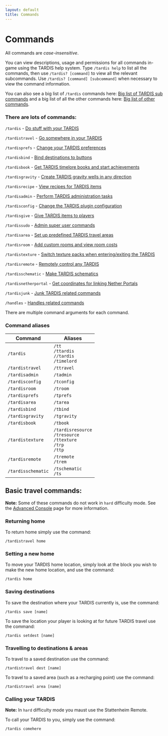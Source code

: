 ```yaml
---
layout: default
title: Commands
---
```


# Commands

All commands are _case-insensitive_.

You can view descriptions, usage and permissions for all commands in-game using the TARDIS help system.
Type `/tardis help` to list all the commands, then use `/tardis? [command]` to view all the relevant subcommands.
Use `/tardis? [command] [subcommand]` when necessary to view the command information.

You can also see a big list of `/tardis` commands here: [Big list of TARDIS sub commands](tardis-commands-table.html) 
and a big list of all the other commands here: [Big list of other commands](other-commands.html).

### There are lots of commands:

`/tardis` - [Do stuff with your TARDIS](tardis-commands.html)

`/tardistravel` - [Go somewhere in your TARDIS](travel-commands.html)

`/tardisprefs` - [Change your TARDIS preferences](player-preferences.html)

`/tardisbind` - [Bind destinations to buttons](bind-commands.html)

`/tardisbook` - [Get TARDIS timelore books and start achievements](books.html)

`/tardisgravity` - [Create TARDIS gravity wells in any direction](gravity-wells.html)

`/tardisrecipe` - [View recipes for TARDIS items](recipe-commands.html)

`/tardisadmin` - [Perform TARDIS administration tasks](admin-commands.html)

`/tardisconfig` - [Change the TARDIS plugin configuration](config-commands.html)

`/tardisgive` - [Give TARDIS items to players](give-commands.html)

`/tardissudo` - [Admin super user commands](sudo-commands.html)

`/tardisarea` - [Set up predefined TARDIS travel areas](area-commands.html)

`/tardisroom` - [Add custom rooms and view room costs](custom-rooms.html)

`/tardistexture` - [Switch texture packs when entering/exiting the TARDIS](texture-commands.html)

`/tardisremote` - [Remotely control any TARDIS](remote-commands.html)

`/tardisschematic` - [Make TARDIS schematics](schematic-commands.html)

`/tardisnetherportal` - [Get coordinates for linking Nether Portals](netherportal-command.html)

`/tardisjunk` - [Junk TARDIS related commands](junk-tardis.html)

`/handles` - [Handles related commands](handles.html)

There are multiple command arguments for each command.

### Command aliases

| Command            | Aliases                                                              |
|--------------------|----------------------------------------------------------------------|
| `/tardis`          | `/tt`<br>`/ttardis`<br>`//tardis`<br>`/timelord`                     |
| `/tardistravel`    | `/ttravel`                                                           |
| `/tardisadmin`     | `/tadmin`                                                            |
| `/tardisconfig`    | `/tconfig`                                                           |
| `/tardisroom`      | `/troom`                                                             |
| `/tardisprefs`     | `/tprefs`                                                            |
| `/tardisarea`      | `/tarea`                                                             |
| `/tardisbind`      | `/tbind`                                                             |
| `/tardisgravity`   | `/tgravity`                                                          |
| `/tardisbook`      | `/tbook`                                                             |
| `/tardistexture`   | `/tardisresource`<br>`/tresource`<br>`/ttexture`<br>`/trp`<br>`/ttp` |
| `/tardisremote`    | `/tremote`<br>`/trem`                                                |
| `/tardisschematic` | `/tschematic`<br>`/ts`                                               |

## Basic travel commands:

**Note:** Some of these commands do not work in `hard` difficulty mode. See
the [Advanced Console](advanced-console.html) page for more information.

### Returning home

To return home simply use the command:

    /tardistravel home

### Setting a new home

To move your TARDIS home location, simply look at the block you wish to make the new home location, and use the command:

    /tardis home

### Saving destinations

To save the destination where your TARDIS currently is, use the command:

    /tardis save [name]

To save the location your player is looking at for future TARDIS travel use the command:

    /tardis setdest [name]

### Travelling to destinations & areas

To travel to a saved destination use the command:

    /tardistravel dest [name]

To travel to a saved area (such as a recharging point) use the command:

    /tardistravel area [name]

### Calling your TARDIS

**Note:** In `hard` difficulty mode you maust use the Stattenheim Remote.

To call your TARDIS to you, simply use the command:

    /tardis comehere
